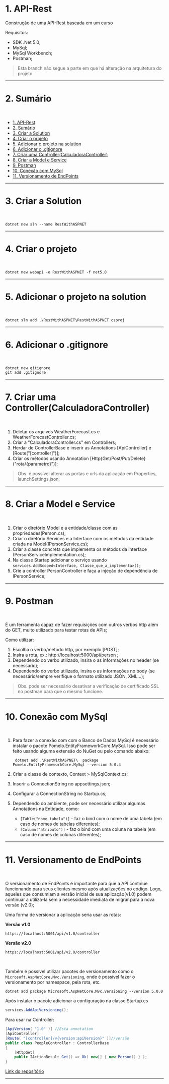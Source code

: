 # 1. API-Rest

Construção de uma API-Rest baseada em um curso

Requisitos:

- SDK .Net 5.0;
- MySql;
- MySql Workbench;
- Postman;

> Esta branch não segue a parte em que há alteração na arquitetura do projeto

-------

# 2. Sumário
<br>

- [1. API-Rest](#1-api-rest)
- [2. Sumário](#2-sumário)
- [3. Criar a Solution](#3-criar-a-solution)
- [4. Criar o projeto](#4-criar-o-projeto)
- [5. Adicionar o projeto na solution](#5-adicionar-o-projeto-na-solution)
- [6. Adicionar o .gitignore](#6-adicionar-o-gitignore)
- [7. Criar uma Controller(CalculadoraController)](#7-criar-uma-controllercalculadoracontroller)
- [8. Criar a Model e Service](#8-criar-a-model-e-service)
- [9. Postman](#9-postman)
- [10. Conexão com MySql](#10-conexão-com-mysql)
- [11. Versionamento de EndPoints](#11-versionamento-de-endpoints)

--------

# 3. Criar a Solution
<br>

    dotnet new sln --name RestWithASPNET

---------

# 4. Criar o projeto
<br>

    dotnet new webapi -o RestWithASPNET -f net5.0

-------

# 5. Adicionar o projeto na solution
<br>

    dotnet sln add .\RestWithASPNET\RestWithASPNET.csproj

------

# 6. Adicionar o .gitignore
<br>

    dotnet new gitignore
    git add .gitignore

---------

# 7. Criar uma Controller(CalculadoraController)
<br>

1. Deletar os arquivos WeatherForecast.cs e WeatherForecastController.cs;
2. Criar a "CalculadoraController.cs" em Controllers;
3. Herdar de ControllerBase e inserir as Annotations \[ApiController] e \[Route("\[controller]")];
4. Criar os métodos usando Annotation \[Http{Get/Post/Put/Delete}("rota/{parametro}")];

>Obs. é possível alterar as portas e urls da aplicação em Properties, launchSettings.json;

----

# 8. Criar a Model e Service
<br>

1. Criar o diretório Model e a entidade/classe com as propriedades(Person.cs);
2. Criar o diretório Services e a Interface com os métodos da entidade criada na Model(IPersonService.cs);
3. Criar a classe concreta que implementa os métodos da interface (PersonServiceImplementation.cs);
4. Na classe Startap adicionar o serviço usando `services.AddScoped<Interface, Classe_que_a_implementa>();`
5. Crie a controller PersonController e faça a injeção de dependência de IPersonService;

-----

# 9. Postman
<br>

É um ferramenta capaz de fazer requisições com outros verbos http além do GET, muito utilizado para testar rotas de APIs;

Como utilizar:

1. Escolha o verbo/método http, por exemplo \[POST];
2. Insira a rota, ex.: http://localhost:5000/api/person ;
3. Dependendo do verbo utilizado, insira o as informações no header (se necessário);
4. Dependendo do verbo utilizado, insira o as informações no body (se necessário/sempre verifique o formato utilizado JSON, XML...);


> Obs. pode ser necessário desativar a verificação de certificado SSL no postman para que o mesmo funcione.

----

# 10. Conexão com MySql
<br>

1. Para fazer a conexão com com o Banco de Dados MySql é necessário instalar o pacote Pomelo.EntityFrameworkCore.MySql. Isso pode ser feito usando alguma extensão do NuGet ou pelo comando abaixo:

        dotnet add .\RestWithASPNET\  package Pomelo.EntityFrameworkCore.MySql --version 5.0.4

2. Criar a classe de contexto, Context > MySqlContext.cs;
3. Inserir a ConnectionString no appsettings.json;
4. Configurar a ConnectionString no Startup.cs;
5. Dependendo do ambiente, pode ser necessário utilizar algumas Annotations na Entidade, como: 
   - `[Table("nome_tabela")]` - faz o bind com o nome de uma tabela (em caso de nomes de tabelas diferentes);
   - `[Column("atributo")]` - faz o bind com uma coluna na tabela (em caso de nomes de colunas diferentes);

-----

# 11. Versionamento de EndPoints
<br>

O versionamento de EndPoints é importante para que a API continue funcionando para seus clientes mesmo após atualizações no código. Logo, aqueles que consumiam a versão inicial de sua aplicação(v1.0) podem continuar a utiliza-la sem a necessidade imediata de migrar para a nova versão (v2.0);

Uma forma de versionar a aplicação seria usar as rotas:

**Versão v1.0**

`https://localhost:5001/api/v1.0/controller`

**Versão v2.0**

`https://localhost:5001/api/v2.0/controller`

<br>

Também é possível utilizar pacotes de versionamento como o `Microsoft.AspNetCore.Mvc.Versioning`, onde é possível fazer o versionamento por namespace, pela rota, etc.

    dotnet add package Microsoft.AspNetCore.Mvc.Versioning --version 5.0.0

Após instalar o pacote adicionar a configuração na classe Startup.cs

```c#
services.AddApiVersioning();
```

Para usar na Controller:

```c#
[ApiVersion( "1.0" )] //Esta annotation
[ApiController]
[Route( "[controller]/v{version:apiVersion}" )]//versão
public class PeopleController : ControllerBase
{
    [HttpGet]
    public IActionResult Get() => Ok( new[] { new Person() } );
}
```

[Link do reposítório](https://github.com/dotnet/aspnet-api-versioning/wiki/New-Services-Quick-Start#aspnet-web-api-with-odata-v40)

-----